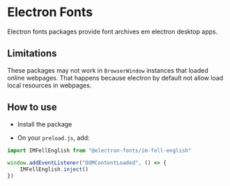 # Electron Fonts

Electron fonts packages provide font archives em electron desktop apps.

## Limitations

These packages may not work in `BrowserWindow` instances that loaded online webpages. That happens because electron by default not allow load local resources in webpages.

## How to use

* Install the package

* On your `preload.js`, add:

```ts
import IMFellEnglish from "@electron-fonts/im-fell-english"

window.addEventListener("DOMContentLoaded", () => {
    IMFellEnglish.inject()
})
```